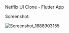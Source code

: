Netflix UI Clone - Flutter App

Screenshot:

![Screenshot_1688903155](https://github.com/ahmedbassemaly/Netflix-Clone/assets/92179692/b65c4a6e-c0be-4fe5-bee1-3bf23ea0f8b2)
